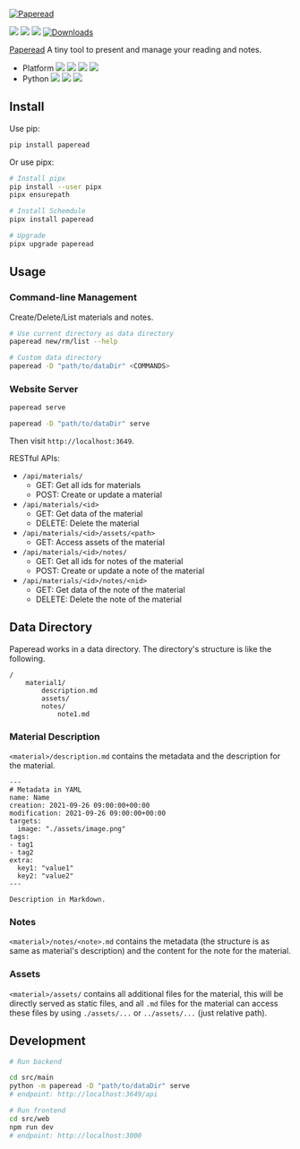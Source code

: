 [![Paperead](https://socialify.git.ci/StardustDL/paperead/image?description=1&font=Bitter&forks=1&issues=1&language=1&owner=1&pattern=Plus&pulls=1&stargazers=1&theme=Light)](https://github.com/StardustDL/paperead)

![](https://github.com/StardustDL/paperead/workflows/CI/badge.svg) ![](https://img.shields.io/github/license/StardustDL/paperead.svg) [![](https://img.shields.io/pypi/v/paperead.svg?logo=pypi)](https://pypi.org/project/paperead/) [![Downloads](https://pepy.tech/badge/paperead)](https://pepy.tech/project/paperead)

[Paperead](https://github.com/StardustDL/paperead) A tiny tool to present and manage your reading and notes.

- Platform ![](https://img.shields.io/badge/Linux-yes-success?logo=linux) ![](https://img.shields.io/badge/Windows-yes-success?logo=windows) ![](https://img.shields.io/badge/MacOS-yes-success?logo=apple) ![](https://img.shields.io/badge/BSD-yes-success?logo=freebsd)
- Python ![](https://img.shields.io/pypi/implementation/paperead.svg?logo=pypi) ![](https://img.shields.io/pypi/pyversions/paperead.svg?logo=pypi) ![](https://img.shields.io/pypi/wheel/paperead.svg?logo=pypi)

## Install

Use pip:

```sh
pip install paperead
```

Or use pipx:

```sh
# Install pipx
pip install --user pipx
pipx ensurepath

# Install Schemdule
pipx install paperead

# Upgrade
pipx upgrade paperead
```

## Usage

### Command-line Management

Create/Delete/List materials and notes.

```sh
# Use current directory as data directory
paperead new/rm/list --help

# Custom data directory
paperead -D "path/to/dataDir" <COMMANDS>
```

### Website Server

```sh
paperead serve

paperead -D "path/to/dataDir" serve
```

Then visit `http://localhost:3649`.

RESTful APIs:

- `/api/materials/`
  - GET: Get all ids for materials
  - POST: Create or update a material
- `/api/materials/<id>`
  - GET: Get data of the material
  - DELETE: Delete the material
- `/api/materials/<id>/assets/<path>`
  - GET: Access assets of the material
- `/api/materials/<id>/notes/`
  - GET: Get all ids for notes of the material
  - POST: Create or update a note of the material
- `/api/materials/<id>/notes/<nid>`
  - GET: Get data of the note of the material
  - DELETE: Delete the note of the material

## Data Directory

Paperead works in a data directory. The directory's structure is like the following.

```
/
    material1/
        description.md
        assets/
        notes/
            note1.md
```

### Material Description

`<material>/description.md` contains the metadata and the description for the material.

```
---
# Metadata in YAML
name: Name
creation: 2021-09-26 09:00:00+00:00
modification: 2021-09-26 09:00:00+00:00
targets:
  image: "./assets/image.png"
tags:
- tag1
- tag2
extra:
  key1: "value1"
  key2: "value2"
---

Description in Markdown.
```

### Notes

`<material>/notes/<note>.md` contains the metadata (the structure is as same as material's description) and the content for the note for the material.

### Assets

`<material>/assets/` contains all additional files for the material, this will be directly served as static files,
and all `.md` files for the material can access these files by using `./assets/...` or `../assets/...` (just relative path).

## Development

```sh
# Run backend

cd src/main
python -m paperead -D "path/to/dataDir" serve
# endpoint: http://localhost:3649/api

# Run frontend
cd src/web
npm run dev
# endpoint: http://localhost:3000
```
